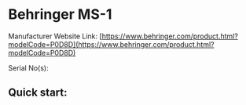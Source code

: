 # Behringer MS-1

Manufacturer Website Link: [https://www.behringer.com/product.html?modelCode=P0D8D](https://www.behringer.com/product.html?modelCode=P0D8D)

Serial No(s):

## Quick start:


